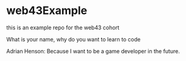 # web43Example
this is an example repo for the web43 cohort


What is your name, why do you want to learn to code

Adrian Henson: Because I want to be a game developer in the future.
